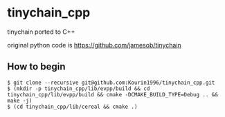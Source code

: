 # tinychain_cpp

tinychain ported to C++

original python code is
https://github.com/jamesob/tinychain

## How to begin

```
$ git clone --recursive git@github.com:Kourin1996/tinychain_cpp.git
$ (mkdir -p tinychain_cpp/lib/evpp/build && cd tinychain_cpp/lib/evpp/build && cmake -DCMAKE_BUILD_TYPE=Debug .. && make -j)
$ (cd tinychain_cpp/lib/cereal && cmake .)
```
